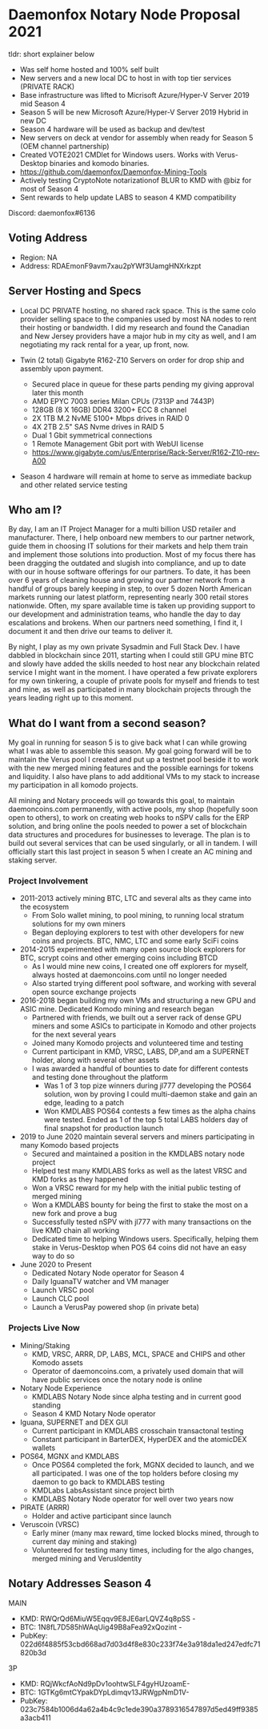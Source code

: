 # Daemonfox Notary Node Proposal 2021

tldr: short explainer below

- Was self home hosted and 100% self built
- New servers and a new local DC to host in with top tier services (PRIVATE RACK)
- Base infrastructure was lifted to Micrisoft Azure/Hyper-V Server 2019 mid Season 4
- Season 5 will be new Microsoft Azure/Hyper-V Server 2019 Hybrid in new DC
- Season 4 hardware will be used as backup and dev/test
- New servers on deck at vendor for assembly when ready for Season 5 (OEM channel partnership)
- Created VOTE2021 CMDlet for Windows users. Works with Verus-Desktop binaries and komodo binaries.
- https://github.com/daemonfox/Daemonfox-Mining-Tools
- Actively testing CryptoNote notarizationof BLUR to KMD with @biz for most of Season 4
- Sent rewards to help update LABS to season 4 KMD compatibility

Discord: daemonfox#6136

## Voting Address
- Region: NA
- Address: RDAEmonF9avm7xau2pYWf3UamgHNXrkzpt

## Server Hosting and Specs

- Local DC PRIVATE hosting, no shared rack space. This is the same colo provider selling space to the companies used by most NA nodes to rent their hosting or bandwidth. I did my research and found the Canadian and New Jersey providers have a major hub in my city as well, and I am negotiating my rack rental for a year, up front, now.

- Twin (2 total) Gigabyte R162-Z10 Servers on order for drop ship and assembly upon payment.
	- Secured place in queue for these parts pending my giving approval later this month
	- AMD EPYC 7003 series Milan CPUs (7313P and 7443P)
	- 128GB (8 X 16GB) DDR4 3200+ ECC 8 channel
	- 2X 1TB M.2 NvME 5100+ Mbps drives in RAID 0
	- 4X 2TB 2.5" SAS Nvme drives in RAID 5
	- Dual 1 Gbit symmetrical connections
	- 1 Remote Management Gbit port with WebUI license
	- https://www.gigabyte.com/us/Enterprise/Rack-Server/R162-Z10-rev-A00

- Season 4 hardware will remain at home to serve as immediate backup and other related service testing

## Who am I?
By day, I am an IT Project Manager for a multi billion USD retailer and manufacturer. There, I help onboard new members to our partner network, guide them in choosing IT solutions for their markets and help them train and implement those solutions into production. Most of my focus there has been dragging the outdated and slugish into compliance, and up to date with our in house software offerings for our partners. To date, it has been over 6 years of cleaning house and growing our partner network from a handful of groups barely keeping in step, to over 5 dozen North American markets running our latest platform, representing nearly 300 retail stores nationwide. Often, my spare available time is taken up providing support to our development and administration teams, who handle the day to day escalations and brokens. When our partners need something, I find it, I document it and then drive our teams to deliver it.

By night, I play as my own private Sysadmin and Full Stack Dev. I have dabbled in blockchain since 2011, starting when I could still GPU mine BTC and slowly have added the skills needed to host near any blockchain related service I might want in the moment. I have operated a few private explorers for my own tinkering, a couple of private pools for myself and friends to test and mine, as well as participated in many blockchain projects through the years leading right up to this moment.

## What do I want from a second season?
My goal in running for season 5 is to give back what I can while growing what I was able to assemble this season. My goal going forward will be to maintain the Verus pool I created and put up a testnet pool beside it to work with the new merged mining features and the possible earnings for tokens and liquidity. I also have plans to add additional VMs to my stack to increase my participation in all komodo projects.

All mining and Notary proceeds will go towards this goal, to maintain daemoncoins.com permanently, with active pools, my shop (hopefully soon open to others), to work on creating web hooks to nSPV calls for the ERP solution, and bring online the pools needed to power a set of blockchain data structures and procedures for businesses to leverage. The plan is to build out several services that can be used singularly, or all in tandem. I will officially start this last project in season 5 when I create an AC mining and staking server.

### Project Involvement
  - 2011-2013 actively mining BTC, LTC and several alts as they came into the ecosystem
    - From Solo wallet mining, to pool mining, to running local stratum solutions for my own miners
    - Began deploying explorers to test with other developers for new coins and projects. BTC, NMC, LTC and some early SciFi coins
  - 2014-2015 experimented with many open source block explorers for BTC, scrypt coins and other emerging coins including BTCD
    - As I would mine new coins, I created one off explorers for myself, always hosted at daemoncoins.com until no longer needed
    - Also started trying different pool software, and working with several open source exchange projects
  - 2016-2018 began building my own VMs and structuring a new GPU and ASIC mine. Dedicated Komodo mining and research began
    - Partnered with friends, we built out a server rack of dense GPU miners and some ASICs to participate in Komodo and other projects for the next several years
    - Joined many Komodo projects and volunteered time and testing
    - Current participant in KMD, VRSC, LABS, DP,and am a SUPERNET holder, along with several other assets
    - I was awarded a handful of bounties to date for different contests and testing done throughout the platform
	    - Was 1 of 3 top pize winners during jl777 developing the POS64 solution, won by proving I could multi-daemon stake and gain an edge, leading to a patch
	    - Won KMDLABS POS64 contests a few times as the alpha chains were tested. Ended as 1 of the top 5 total LABS holders day of final snapshot for production launch
  - 2019 to June 2020 maintain several servers and miners participating in many Komodo based projects
    - Secured and maintained a position in the KMDLABS notary node project
    - Helped test many KMDLABS forks as well as the latest VRSC and KMD forks as they happened
    - Won a VRSC reward for my help with the initial public testing of merged mining
    - Won a KMDLABS bounty for being the first to stake the most on a new fork and prove a bug
    - Successfully tested nSPV with jl777 with many transactions on the live KMD chain all working
    - Dedicated time to helping Windows users. Specifically, helping them stake in Verus-Desktop when POS 64 coins did not have an easy way to do so
  - June 2020 to Present
    - Dedicated Notary Node operator for Season 4
    - Daily IguanaTV watcher and VM manager
    - Launch VRSC pool
    - Launch CLC pool
    - Launch a VerusPay powered shop (in private beta)

### Projects Live Now
  - Mining/Staking
    - KMD, VRSC, ARRR, DP, LABS, MCL, SPACE and CHIPS and other Komodo assets
    - Operator of daemoncoins.com, a privately used domain that will have public services once the notary node is online
  - Notary Node Experience
	- KMDLABS Notary Node since alpha testing and in current good standing
	- Season 4 KMD Notary Node operator
  - Iguana, SUPERNET and DEX GUI
    - Current participant in KMDLABS crosschain transactonal testing
    - Constant participant in BarterDEX, HyperDEX and the atomicDEX wallets
  - POS64, MGNX and KMDLABS
    - Once POS64 completed the fork, MGNX decided to launch, and we all participated. I was one of the top holders before closing my daemon to go back to KMDLABS testing
	- KMDLabs LabsAssistant since project birth
    - KMDLABS Notary Node operator for well over two years now
  - PIRATE (ARRR)
    - Holder and active participant since launch
  - Veruscoin (VRSC)
	- Early miner (many max reward, time locked blocks mined, through to current day mining and staking)
	- Volunteered for testing many times, including for the algo changes, merged mining and VerusIdentity

## Notary Addresses Season 4

MAIN
   - KMD: RWQrQd6MiuW5Eqqv9E8JE6arLQVZ4q8pSS                 -
   - BTC: 1N8fL7D585hWAqUig49B8aFea92xQozint                 -
   - PubKey: 022d6f4885f53cbd668ad7d03d4f8e830c233f74e3a918da1ed247edfc71820b3d

3P
   - KMD: RQjWkcfAoNd9pDv1oohtwSLF4gyHUzoamE-
   - BTC: 1GTKg6mtCYpakDYpLdimqv13JRWgpNmD1V-
   - PubKey: 023c7584b1006d4a62a4b4c9c1ede390a3789316547897d5ed49ff9385a3acb411
